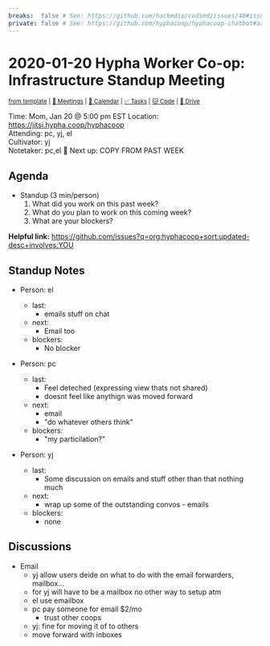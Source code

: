 ```yaml
---
breaks:  false # See: https://github.com/hackmdio/codimd/issues/40#issuecomment-172927690
private: false # See: https://github.com/hyphacoop/hyphacoop-chatbot#archive
---
```

# 2020-01-20 Hypha Worker Co-op: Infrastructure Standup Meeting

<sup>[from template][standup-template] | [:notebook: Meetings][meetings] | [:date: Calendar][calendar] | [:white_check_mark: Tasks][tasks] | [:cat: Code][gh] | [:open_file_folder: Drive][gdrive]</sup>

Time:       Mom, Jan 20 @ 5:00 pm EST
Location:   https://jitsi.hypha.coop/hyphacoop  
Attending:  pc, yj, el  
Cultivator: yj  
Notetaker:  pc,el :raising_hand: Next up: COPY FROM PAST WEEK

## Agenda

- Standup (3 min/person)
  1. What did you work on this past week?
  2. What do you plan to work on this coming week?
  3. What are your blockers?
  
**Helpful link:** https://github.com/issues?q=org:hyphacoop+sort:updated-desc+involves:YOU

## Standup Notes

- Person: el
    - last: 
        - emails stuff on chat
    - next: 
        - Email too
    - blockers: 
        - No blocker

- Person: pc
    - last: 
        - Feel deteched (expressing view thats not shared)
        - doesnt feel like anythign was moved forward 
    - next: 
        - email
        - "do whatever others think"
    - blockers: 
        - "my particilation?"

- Person: yj
    - last: 
        - Some discussion on emails and stuff other than that nothing much
    - next: 
        - wrap up some of the outstanding convos - emails
    - blockers: 
        - none

## Discussions

- Email
    - yj allow users deide on what to do with the email forwarders, mailbox...
    - for yj will have to be a mailbox no other way to setup atm
    - el use emailbox
    - pc pay someone for email $2/mo
        - trust other coops
    - yj: fine for moving it of to others
    - move forward with inboxes


<!-- Links: Important -->
[standup-template]: https://link.hypha.coop/standup-template
[meetings]: https://link.hypha.coop/meetings
[calendar]: https://link.hypha.coop/calendar
[tasks]:    https://link.hypha.coop/tasks
[gh]:       https://link.hypha.coop/gh
[gdrive]:   https://link.hypha.coop/gdrive
